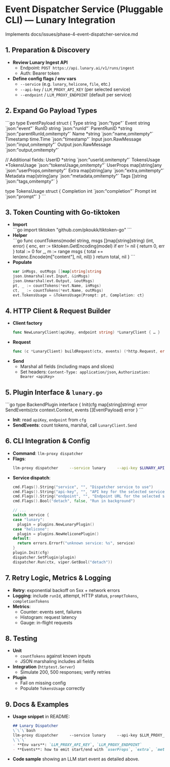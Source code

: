 # Event Dispatcher Service (Pluggable CLI) — Lunary Integration

Implements docs/issues/phase-4-event-dispatcher-service.md

## 1. Preparation & Discovery
- **Review Lunary Ingest API**  
  - Endpoint: `POST https://api.lunary.ai/v1/runs/ingest`  
  - Auth: Bearer token  
- **Define config flags / env vars**  
  - `--service` (e.g. `lunary`, `helicone`, `file`, etc.)  
  - `--api-key` / `LLM_PROXY_API_KEY` (per selected service)  
  - `--endpoint` / `LLM_PROXY_ENDPOINT` (default per service)  

## 2. Expand Go Payload Types
\`\`\`go
type EventPayload struct {
  Type        string          \`json:"type"\`
  Event       string          \`json:"event"\`
  RunID       string          \`json:"runId"\`
  ParentRunID *string         \`json:"parentRunId,omitempty"\`
  Name        *string         \`json:"name,omitempty"\`
  Timestamp   time.Time       \`json:"timestamp"\`
  Input       json.RawMessage \`json:"input,omitempty"\`
  Output      json.RawMessage \`json:"output,omitempty"\`

  // Additional fields:
  UserID      *string          \`json:"userId,omitempty"\`
  TokensUsage *TokensUsage     \`json:"tokensUsage,omitempty"\`
  UserProps   map[string]any   \`json:"userProps,omitempty"\`
  Extra       map[string]any   \`json:"extra,omitempty"\`
  Metadata    map[string]any   \`json:"metadata,omitempty"\`
  Tags        []string         \`json:"tags,omitempty"\`
}

type TokensUsage struct {
  Completion int \`json:"completion"\`
  Prompt     int \`json:"prompt"\`
}
\`\`\`

## 3. Token Counting with Go-tiktoken
- **Import**  
  \`\`\`go
  import tiktoken "github.com/pkoukk/tiktoken-go"
  \`\`\`
- **Helper**  
  \`\`\`go
  func countTokens(model string, msgs []map[string]string) (int, error) {
    enc, err := tiktoken.GetEncoding(model)
    if err != nil { return 0, err }
    total := 0
    for _, m := range msgs {
      total += len(enc.Encode(m["content"], nil, nil))
    }
    return total, nil
  }
  \`\`\`
- **Populate**  
  ```go
  var inMsgs, outMsgs []map[string]string
  json.Unmarshal(evt.Input, &inMsgs)
  json.Unmarshal(evt.Output, &outMsgs)
  pt, _ := countTokens(*evt.Name, inMsgs)
  ct, _ := countTokens(*evt.Name, outMsgs)
  evt.TokensUsage = &TokensUsage{Prompt: pt, Completion: ct}
  ```

## 4. HTTP Client & Request Builder
- **Client factory**  
  ```go
  func NewLunaryClient(apiKey, endpoint string) *LunaryClient { … }
  ```
- **Request**  
  ```go
  func (c *LunaryClient) buildRequest(ctx, events) (*http.Request, error) { … }
  ```
- **Send**  
  - Marshal all fields (including maps and slices)  
  - Set headers: `Content-Type: application/json`, `Authorization: Bearer <apiKey>`  

## 5. Plugin Interface & `lunary.go`
\`\`\`go
type BackendPlugin interface {
  Init(cfg map[string]string) error
  SendEvents(ctx context.Context, events []EventPayload) error
}
\`\`\`
- **Init**: read `apiKey`, `endpoint` from `cfg`  
- **SendEvents**: count tokens, marshal, call `LunaryClient.Send`  

## 6. CLI Integration & Config
- **Command**: `llm-proxy dispatcher`  
- **Flags**:
  ```bash
  llm-proxy dispatcher     --service lunary     --api-key $LUNARY_API_KEY     --endpoint https://api.lunary.ai/v1/runs/ingest     --detach
  ```
- **Service dispatch**:
  ```go
  cmd.Flags().String("service", "", "Dispatcher service to use")
  cmd.Flags().String("api-key", "", "API key for the selected service")
  cmd.Flags().String("endpoint", "", "Endpoint URL for the selected service")
  cmd.Flags().Bool("detach", false, "Run in background")

  // ...
  switch service {
  case "lunary":
    plugin = plugins.NewLunaryPlugin()
  case "helicone":
    plugin = plugins.NewHeliconePlugin()
  default:
    return errors.Errorf("unknown service: %s", service)
  }
  plugin.Init(cfg)
  dispatcher.SetPlugin(plugin)
  dispatcher.Run(ctx, viper.GetBool("detach"))
  ```

## 7. Retry Logic, Metrics & Logging
- **Retry**: exponential backoff on 5xx + network errors  
- **Logging**: include `runId`, attempt, HTTP status, `promptTokens`, `completionTokens`  
- **Metrics**:  
  - Counter: events sent, failures  
  - Histogram: request latency  
  - Gauge: in-flight requests  

## 8. Testing
- **Unit**  
  - `countTokens` against known inputs  
  - JSON marshaling includes all fields  
- **Integration** (`httptest.Server`)  
  - Simulate 200, 500 responses; verify retries  
- **Plugin**  
  - Fail on missing config  
  - Populate `TokensUsage` correctly  

## 9. Docs & Examples
- **Usage snippet** in README:
  ```markdown
  ## Lunary Dispatcher
  \`\`\`bash
  llm-proxy dispatcher     --service lunary     --api-key $LLM_PROXY_API_KEY     --endpoint https://api.lunary.ai/v1/runs/ingest     --detach
  \`\`\`
  - **Env vars**: `LLM_PROXY_API_KEY`, `LLM_PROXY_ENDPOINT`  
  - **Events**: how to emit start/end with `userProps`, `extra`, `metadata`, `tags`  
  ```
- **Code sample** showing an LLM start event as detailed above.
